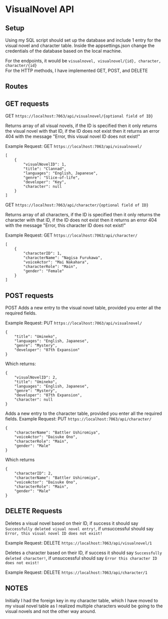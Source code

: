 # VisualNovel API

## Setup

Using my SQL script should set up the database and include 1 entry for the visual novel and character table. Inside the appsettings.json change the credentials of the database based on the local machine. 

For the endpoints, it would be `visualnovel, visualnovel/{id}, character, character/{id}` <br>
For the HTTP methods, I have implemented GET, POST, and DELETE

## Routes

## GET requests

GET `https://localhost:7063/api/visualnovel/{optional field of ID}`

Returns array of all visual novels, if the ID is specified then it only returns the visual novel with that ID, if the ID does not exist then it returns an error 404 with the message "Error, this visual novel ID does not exist!"

Example Request: 
GET `https://localhost:7063/api/visualnovel/`
```
[
    {
        "visualNovelID": 1,
        "title": "Clannad",
        "languages": "English, Japanese",
        "genre": "Slice-of-life",
        "developer": "Key",
        "character": null
    }
]
```

GET `https://localhost:7063/api/character/{optional field of ID}`

Returns array of all characters, if the ID is specified then it only returns the character with that ID, if the ID does not exist then it returns an error 404 with the message "Error, this character ID does not exist!"

Example Request: 
GET `https://localhost:7063/api/character/`

```
[
    {
        "characterID": 1,
        "characterName": "Nagisa Furukawa",
        "voiceActor": "Mai Nakahara",
        "characterRole": "Main",
        "gender": "Female"
    }
]
```

## POST requests
POST 
Adds a new entry to the visual novel table, provided you enter all the required fields. 

Example Request:
PUT `https://localhost:7063/api/visualnovel/`

```
{
    "title": "Umineko",
    "languages": "English, Japanese",
    "genre": "Mystery",
    "developer": "07th Expansion" 
}
```
Which returns:
```
{
    "visualNovelID": 2,
    "title": "Umineko",
    "languages": "English, Japanese",
    "genre": "Mystery",
    "developer": "07th Expansion",
    "character": null
}
```

Adds a new entry to the character table, provided you enter all the required fields. 
Example Request:
PUT `https://localhost:7063/api/character/`
```
{
    "characterName": "Battler Ushiromiya",
    "voiceActor": "Daisuke Ono",
    "characterRole": "Main",
    "gender": "Male"
}
```
Which returns
```
{
    "characterID": 2,
    "characterName": "Battler Ushiromiya",
    "voiceActor": "Daisuke Ono",
    "characterRole": "Main",
    "gender": "Male"
}
```
## DELETE Requests

Deletes a visual novel based on their ID, if success it should say `Successfully deleted visual novel entry!`, if unsuccessful should say `Error, this visual novel ID does not exist!`

Example Request:
DELETE `https://localhost:7063/api/visualnovel/1`

Deletes a character based on their ID, if success it should say `Successfully deleted character!`, if unsuccessful should say `Error this character ID does not exist!`

Example Request:
DELETE `https://localhost:7063/api/character/1`

## NOTES

Initially I had the foreign key in my character table, which I have moved to my visual novel table as I realized multiple characters would be going to the visual novels and not the other way around. 
